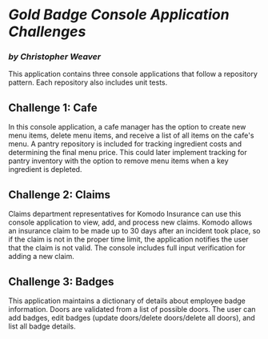 # *Gold Badge Console Application Challenges*
### *by Christopher Weaver*

This application contains three console applications that follow a repository pattern.  Each repository also includes unit tests.

## Challenge 1: Cafe
In this console application, a cafe manager has the option to create new menu items, delete menu items, and receive a list of all items on the cafe's menu.  A pantry repository is included for tracking ingredient costs and determining the final menu price.  This could later implement tracking for pantry inventory with the option to remove menu items when a key ingredient is depleted.

## Challenge 2: Claims
Claims department representatives for Komodo Insurance can use this console application to view, add, and process new claims.  Komodo allows an insurance claim to be made up to 30 days after an incident took place, so if the claim is not in the proper time limit, the application notifies the user that the claim is not valid.  The console includes full input verification for adding a new claim.

## Challenge 3: Badges
This application maintains a dictionary of details about employee badge information.  Doors are validated from a list of possible doors.  The user can add badges, edit badges (update doors/delete doors/delete all doors), and list all badge details.
